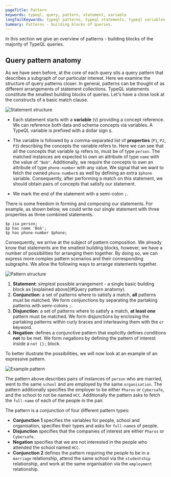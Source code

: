 ```yaml
---
pageTitle: Pattern
keywords: typeql, query, pattern, statement, variable
longTailKeywords: typeql patterns, typeql statements, typeql variables
Summary: Patterns - building blocks of queries.
---
```


In this section we give an overview of patterns - building blocks of the majority of TypeQL queries.

## Query pattern anatomy
As we have seen before, at the core of each query sits a query pattern that describes a subgraph of our particular interest. Here we examine the structure of query patterns closer. In general, patterns can be thought of as different arrangements of statement collections. TypeQL statements constitute the smallest building blocks of queries. Let's have a close look at the constructs of a basic match clause.

![Statement structure](../images/query/statement-structure.png)

- Each statement starts with a **variable** (`V`) providing a concept reference. We can reference both data and schema concepts via variables. A TypeQL variable is prefixed with a dollar sign `$`.

- The variable is followed by a comma-separated list of **properties** (`P1`, `P2`, `P3`) describing the concepts the variable refers to. Here we can see that all the concepts that variable `$p` refers to, must be of type `person`. The matched instances are expected to own an attribute of type `name` with the value of `"Bob"`. Additionally, we require the concepts to own an attribute of type `phone-number` with any value. We signal that we want to fetch the owned `phone-number`s as well by defining an extra `$phone` variable.
Consequently, after performing a match on this statement, we should obtain pairs of concepts that satisfy our statement.

- We mark the end of the statement with a semi-colon `;`.

There is some freedom in forming and composing our statements. For example, as shown below, we could write our single statement with three properties as three combined statements.

<!-- test-ignore -->
```typeql
$p isa person;
$p has name 'Bob';
$p has phone-number $phone;
```

Consequently, we arrive at the subject of pattern composition. We already know that statements are the smallest building blocks, however, we have a number of possibilities for arranging them together. By doing so, we can express more complex pattern scenarios and their corresponding subgraphs. We allow the following ways to arrange statements together.

![Pattern structure](../images/query/pattern-structure.png)

1. **Statement**: simplest possible arrangement - a single basic building block as [explained above](#Query pattern anatomy).
2. **Conjunction**: a set of patterns where to satisfy a match, **all** patterns must be matched. We form conjunctions by separating the partaking patterns with semi-colons `;`.
3. **Disjunction**: a set of patterns where to satisfy a match, **at least one** pattern must be matched. We form disjunctions by enclosing the partaking patterns within curly braces and interleaving them with the `or` keyword.
4. **Negation**: defines a conjunctive pattern that explicitly defines conditions **not** to be met. We form negations by defining the pattern of interest inside a `not {};` block.

To better illustrate the possibilities, we will now look at an example of an expressive pattern.

![Example pattern](../images/query/example-pattern.png)

The pattern above describes pairs of instances of `person` who are married, went to the same `school` and are employed by the same `organisation`.
The pattern additionally specifies the employer to be either `Pharos` or `Cybersafe`, and the school to not be named `HCC`. Additionally the pattern
asks to fetch the `full-name` of each of the people in the pair.

The pattern is a conjunction of four different pattern types:
- **Conjunction 1** specifies the variables for people, school and organisation, specifies their types and asks for `full-name`s of people.
- **Disjunction** specifies that the companies of interest are either `Pharos` or `Cybersafe`.
- **Negation** specifies that we are not interested in the people who attended the school named `HCC`.
- **Conjunction 2** defines the pattern requiring the people to be in a `marriage` relationship, attend the same school via the `studentship` relationship, and
work at the same organisation via the `employment` relationship.